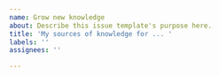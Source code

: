 ```yaml
---
name: Grow new knowledge
about: Describe this issue template's purpose here.
title: 'My sources of knowledge for ... '
labels: ''
assignees: ''

---
```



